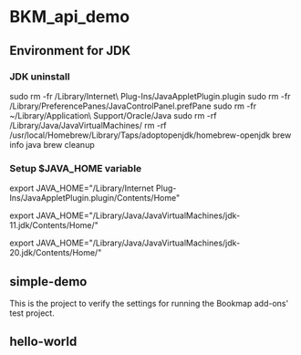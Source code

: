# BKM_api_demo
## Environment for JDK

### JDK uninstall
sudo rm -fr /Library/Internet\ Plug-Ins/JavaAppletPlugin.plugin
sudo rm -fr /Library/PreferencePanes/JavaControlPanel.prefPane
sudo rm -fr ~/Library/Application\ Support/Oracle/Java
sudo rm -rf /Library/Java/JavaVirtualMachines/
rm -rf /usr/local/Homebrew/Library/Taps/adoptopenjdk/homebrew-openjdk
brew info java
brew cleanup

### Setup $JAVA_HOME variable

export JAVA_HOME="/Library/Internet Plug-Ins/JavaAppletPlugin.plugin/Contents/Home"

export JAVA_HOME="/Library/Java/JavaVirtualMachines/jdk-11.jdk/Contents/Home/"

export JAVA_HOME="/Library/Java/JavaVirtualMachines/jdk-20.jdk/Contents/Home/"

## simple-demo
This is the project to verify the settings for running the Bookmap add-ons'
test project.

## hello-world